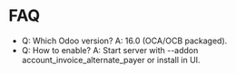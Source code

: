 # FAQ

- Q: Which Odoo version? A: 16.0 (OCA/OCB packaged).
- Q: How to enable? A: Start server with --addon account_invoice_alternate_payer or install in UI.
